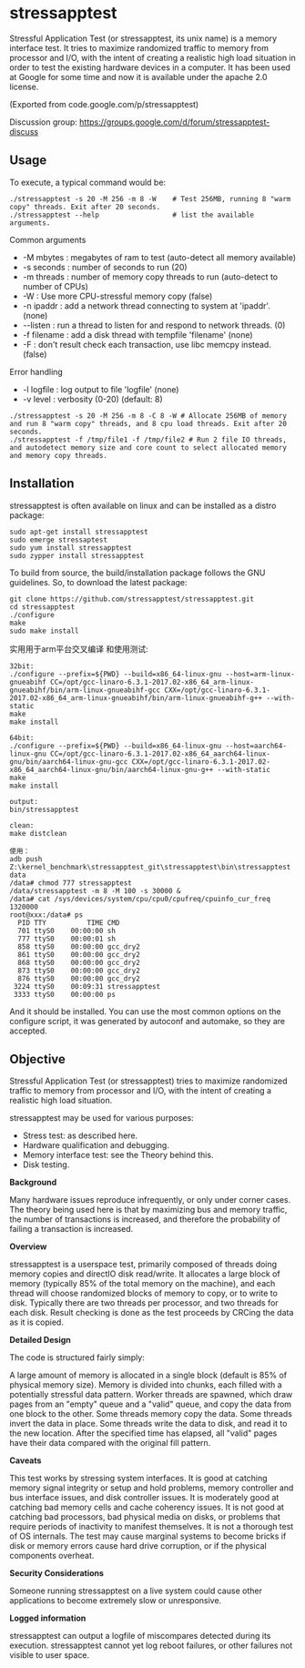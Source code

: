 # stressapptest
Stressful Application Test (or stressapptest, its unix name) is a memory interface test.
It tries to maximize randomized traffic to memory from processor and I/O, with the intent of creating a realistic high load situation in order to test the existing hardware devices in a computer. It has been used at Google for some time and now it is available under the apache 2.0 license.

  (Exported from code.google.com/p/stressapptest)

Discussion group: https://groups.google.com/d/forum/stressapptest-discuss


## Usage

To execute, a typical command would be:
```
./stressapptest -s 20 -M 256 -m 8 -W    # Test 256MB, running 8 "warm copy" threads. Exit after 20 seconds.
./stressapptest --help                  # list the available arguments.
```
Common arguments
* -M mbytes : megabytes of ram to test (auto-detect all memory available)
* -s seconds : number of seconds to run (20)
* -m threads : number of memory copy threads to run (auto-detect to number of CPUs)
* -W : Use more CPU-stressful memory copy (false)
* -n ipaddr : add a network thread connecting to system at 'ipaddr'. (none)
* --listen : run a thread to listen for and respond to network threads. (0)
* -f filename : add a disk thread with tempfile 'filename' (none)
* -F : don't result check each transaction, use libc memcpy instead. (false)

Error handling
* -l logfile : log output to file 'logfile' (none)
* -v level : verbosity (0-20) (default: 8)

```
./stressapptest -s 20 -M 256 -m 8 -C 8 -W # Allocate 256MB of memory and run 8 "warm copy" threads, and 8 cpu load threads. Exit after 20 seconds.
./stressapptest -f /tmp/file1 -f /tmp/file2 # Run 2 file IO threads, and autodetect memory size and core count to select allocated memory and memory copy threads.
```


## Installation

stressapptest is often available on linux and can be installed as a distro package:
```
sudo apt-get install stressapptest
sudo emerge stressaptest
sudo yum install stressapptest
sudo zypper install stressapptest
```
To build from source, the build/installation package follows the GNU guidelines. So, to download the latest package:
```
git clone https://github.com/stressapptest/stressapptest.git
cd stressapptest
./configure
make
sudo make install
```

实用用于arm平台交叉编译 和使用测试:
```
32bit:
./configure --prefix=${PWD} --build=x86_64-linux-gnu --host=arm-linux-gnueabihf CC=/opt/gcc-linaro-6.3.1-2017.02-x86_64_arm-linux-gnueabihf/bin/arm-linux-gnueabihf-gcc CXX=/opt/gcc-linaro-6.3.1-2017.02-x86_64_arm-linux-gnueabihf/bin/arm-linux-gnueabihf-g++ --with-static
make
make install

64bit:
./configure --prefix=${PWD} --build=x86_64-linux-gnu --host=aarch64-linux-gnu CC=/opt/gcc-linaro-6.3.1-2017.02-x86_64_aarch64-linux-gnu/bin/aarch64-linux-gnu-gcc CXX=/opt/gcc-linaro-6.3.1-2017.02-x86_64_aarch64-linux-gnu/bin/aarch64-linux-gnu-g++ --with-static
make
make install

output:
bin/stressapptest

clean:
make distclean

使用：
adb push Z:\kernel_benchmark\stressapptest_git\stressapptest\bin\stressapptest data
/data# chmod 777 stressapptest
/data/stressapptest -m 8 -M 100 -s 30000 &
/data# cat /sys/devices/system/cpu/cpu0/cpufreq/cpuinfo_cur_freq 
1320000
root@xxx:/data# ps 
  PID TTY          TIME CMD
  701 ttyS0    00:00:00 sh
  777 ttyS0    00:00:01 sh
  858 ttyS0    00:00:00 gcc_dry2
  861 ttyS0    00:00:00 gcc_dry2
  868 ttyS0    00:00:00 gcc_dry2
  873 ttyS0    00:00:00 gcc_dry2
  876 ttyS0    00:00:00 gcc_dry2
 3224 ttyS0    00:09:31 stressapptest
 3333 ttyS0    00:00:00 ps
```
And it should be installed. You can use the most common options on the configure script, it was generated by autoconf and automake, so they are accepted.


## Objective

Stressful Application Test (or stressapptest) tries to maximize randomized traffic to memory from processor and I/O, with the intent of creating a realistic high load situation.

stressapptest may be used for various purposes:
* Stress test: as described here.
* Hardware qualification and debugging.
* Memory interface test: see the Theory behind this.
* Disk testing.


**Background**

Many hardware issues reproduce infrequently, or only under corner cases. The theory being used here is that by maximizing bus and memory traffic, the number of transactions is increased, and therefore the probability of failing a transaction is increased.


**Overview**

stressapptest is a userspace test, primarily composed of threads doing memory copies and directIO disk read/write. It allocates a large block of memory (typically 85% of the total memory on the machine), and each thread will choose randomized blocks of memory to copy, or to write to disk. Typically there are two threads per processor, and two threads for each disk. Result checking is done as the test proceeds by CRCing the data as it is copied.


**Detailed Design**

The code is structured fairly simply:

A large amount of memory is allocated in a single block (default is 85% of physical memory size).
Memory is divided into chunks, each filled with a potentially stressful data pattern.
Worker threads are spawned, which draw pages from an "empty" queue and a "valid" queue, and copy the data from one block to the other.
Some threads memory copy the data.
Some threads invert the data in place.
Some threads write the data to disk, and read it to the new location.
After the specified time has elapsed, all "valid" pages have their data compared with the original fill pattern.


**Caveats** 

This test works by stressing system interfaces. It is good at catching memory signal integrity or setup and hold problems, memory controller and bus interface issues, and disk controller issues. It is moderately good at catching bad memory cells and cache coherency issues. It is not good at catching bad processors, bad physical media on disks, or problems that require periods of inactivity to manifest themselves. It is not a thorough test of OS internals. The test may cause marginal systems to become bricks if disk or memory errors cause hard drive corruption, or if the physical components overheat.


**Security Considerations**

Someone running stressapptest on a live system could cause other applications to become extremely slow or unresponsive.


**Logged information**

stressapptest can output a logfile of miscompares detected during its execution. stressapptest cannot yet log reboot failures, or other failures not visible to user space.

